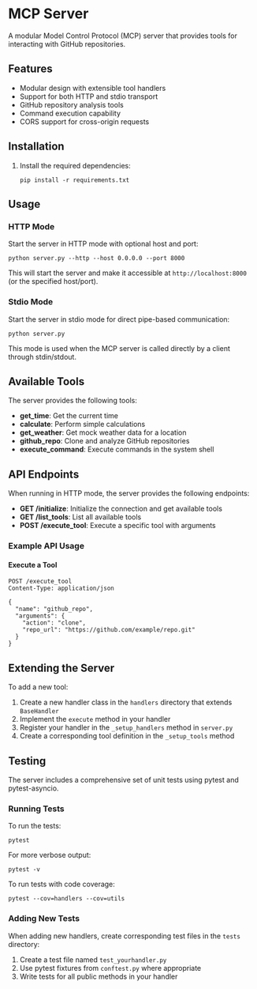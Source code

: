 # MCP Server

A modular Model Control Protocol (MCP) server that provides tools for interacting with GitHub repositories.

## Features

- Modular design with extensible tool handlers
- Support for both HTTP and stdio transport
- GitHub repository analysis tools
- Command execution capability
- CORS support for cross-origin requests

## Installation

1. Install the required dependencies:
   ```
   pip install -r requirements.txt
   ```

## Usage

### HTTP Mode

Start the server in HTTP mode with optional host and port:

```
python server.py --http --host 0.0.0.0 --port 8000
```

This will start the server and make it accessible at `http://localhost:8000` (or the specified host/port).

### Stdio Mode

Start the server in stdio mode for direct pipe-based communication:

```
python server.py
```

This mode is used when the MCP server is called directly by a client through stdin/stdout.

## Available Tools

The server provides the following tools:

- **get_time**: Get the current time
- **calculate**: Perform simple calculations
- **get_weather**: Get mock weather data for a location
- **github_repo**: Clone and analyze GitHub repositories
- **execute_command**: Execute commands in the system shell

## API Endpoints

When running in HTTP mode, the server provides the following endpoints:

- **GET /initialize**: Initialize the connection and get available tools
- **GET /list_tools**: List all available tools
- **POST /execute_tool**: Execute a specific tool with arguments

### Example API Usage

#### Execute a Tool

```
POST /execute_tool
Content-Type: application/json

{
  "name": "github_repo",
  "arguments": {
    "action": "clone",
    "repo_url": "https://github.com/example/repo.git"
  }
}
```

## Extending the Server

To add a new tool:

1. Create a new handler class in the `handlers` directory that extends `BaseHandler`
2. Implement the `execute` method in your handler
3. Register your handler in the `_setup_handlers` method in `server.py`
4. Create a corresponding tool definition in the `_setup_tools` method 

## Testing

The server includes a comprehensive set of unit tests using pytest and pytest-asyncio. 

### Running Tests

To run the tests:

```
pytest
```

For more verbose output:

```
pytest -v
```

To run tests with code coverage:

```
pytest --cov=handlers --cov=utils
```

### Adding New Tests

When adding new handlers, create corresponding test files in the `tests` directory:

1. Create a test file named `test_yourhandler.py`
2. Use pytest fixtures from `conftest.py` where appropriate
3. Write tests for all public methods in your handler 